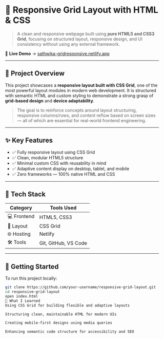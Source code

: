 # 🧱 Responsive Grid Layout with HTML & CSS

> A clean and responsive webpage built using **pure HTML5 and CSS3 Grid**, focusing on structured layout, responsive design, and UI consistency without using any external framework.

🔗 **Live Demo** → [sathwika-gridresponsive.netlify.app](https://sathwika-gridresponsive.netlify.app/)

---

## 📌 Project Overview

This project showcases a **responsive layout built with CSS Grid**, one of the most powerful layout modules in modern web development. It is structured with semantic HTML and custom styling to demonstrate a strong grasp of **grid-based design** and **device adaptability**.

> The goal is to reinforce concepts around layout structuring, responsive columns/rows, and content reflow based on screen sizes — all of which are essential for real-world frontend engineering.

---

## ✨ Key Features

- ✅ Fully responsive layout using CSS Grid  
- ✅ Clean, modular HTML5 structure  
- ✅ Minimal custom CSS with reusability in mind  
- ✅ Adaptive content display on desktop, tablet, and mobile  
- ✅ Zero frameworks — 100% native HTML and CSS  

---

## 🧰 Tech Stack

| Category     | Tools Used     |
|--------------|----------------|
| 💻 Frontend  | HTML5, CSS3    |
| 🧱 Layout    | CSS Grid       |
| 🌐 Hosting   | Netlify        |
| 🛠️ Tools     | Git, GitHub, VS Code |

---

## 🚀 Getting Started

To run this project locally:

```bash
git clone https://github.com/your-username/responsive-grid-layout.git
cd responsive-grid-layout
open index.html
🧠 What I Learned
Using CSS Grid for building flexible and adaptive layouts

Structuring clean, maintainable HTML for modern UIs

Creating mobile-first designs using media queries

Enhancing semantic code structure for accessibility and SEO

